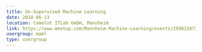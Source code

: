 ```yaml
---
title: Un-Supervised Machine Learning
date: 2018-06-13
location: Camelot ITLab GmbH, Mannheim
link: https://www.meetup.com/Mannheim-Machine-Learning/events/250832872/
usergroup: maml
type: usergroup
---
```

